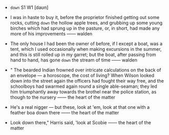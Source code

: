 - `down` S1 W1 [daʊn]



-  I was in haste to buy it, before the proprietor finished getting out some rocks, cutting `down` the hollow apple trees, and grubbing up some young birches which had sprung up in the pasture, or, in short, had made any more of his improvements —— walden

- The only house I had been the owner of before, if I except a boat, was a tent, which I used occasionally when making excursions in the summer, and this is still rolled up in my garret; but the boat, after passing from hand to hand, has gone `down` the stream of time —— walden

- " The bearded Indian frowned over intricate calculations on the back of an envelope — a horoscope, the cost of living? When Wilson looked down into the street again the officers had fought their way free, and the schoolboys had swarmed again round a single able-seaman; they led him triumphantly away towards the brothel near the police station, as though to the nursery —— the heart of the matter

-  He's a real nigger — but these, look at 'em, look at that one with a feather boa down there —— the heart of the matter

-  Look down there," Harris said, 'look at Scobie —— the heart of the matter